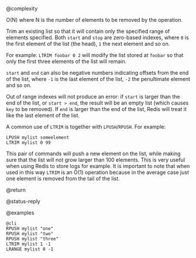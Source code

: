 @complexity

O(N) where N is the number of elements to be removed by the operation.

Trim an existing list so that it will contain only the specified range of
elements specified. Both `start` and `stop` are zero-based indexes, where `0`
is the first element of the list (the head), `1` the next element and so on.

For example: `LTRIM foobar 0 2` will modify the list stored at `foobar` so that
only the first three elements of the list will remain.

`start` and `end` can also be negative numbers indicating offsets from the end
of the list, where `-1` is the last element of the list, `-2` the penultimate
element and so on.

Out of range indexes will not produce an error: if `start` is larger than the
end of the list, or `start > end`, the result will be an empty list (which
causes `key` to be removed).  If `end` is larger than the end of the list,
Redis will treat it like the last element of the list.

A common use of `LTRIM` is together with `LPUSH`/`RPUSH`. For example:

    LPUSH mylist someelement
    LTRIM mylist 0 99

This pair of commands will push a new element on the list, while making sure
that the list will not grow larger than 100 elements. This is very useful when
using Redis to store logs for example. It is important to note that when used
in this way `LTRIM` is an O(1) operation because in the average case just one
element is removed from the tail of the list.

@return

@status-reply

@examples

    @cli
    RPUSH mylist "one"
    RPUSH mylist "two"
    RPUSH mylist "three"
    LTRIM mylist 1 -1
    LRANGE mylist 0 -1

